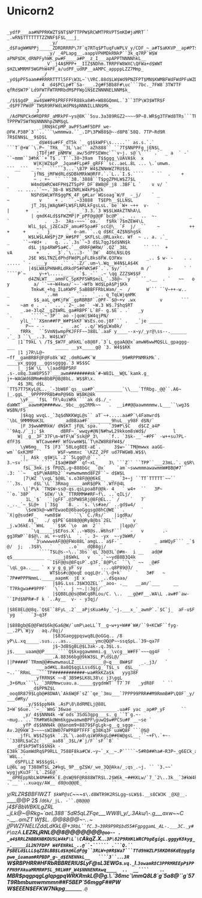 # Unicorn2
                         _ydfP___aa#NPPRKWZT$NT$NPTTPPW$RCWMTPRVPT5mKD#jaMRT`` _.wRN$TTTTTTTZZNNF$F$L___j_                   
                    _y/ _d$FagW#NPPj_____ZDRDRRRP\7F`q7RTq$PTuqFuWPLV_y/CDF_~_a#T$aKKVP__ap#PT$m#PNf55mw#kg___               
                   _y/ _4PLapg__.aappVPHMDkRNkP``3k_q7RP`W$W aPNP$DK_dRNPFyhWK_pw#F____a#P__z_I___apAPPTNNNNhkL__            
                  _V`_j4A$MPP+__IIZ$NDhm.TRRPFW8WXC\QFWa+d$WWT $HZLWMRMF5WGPhW4PF_a/udPF_udRP__aAMPC_appppLZZ7Mmp_           
                 _/ _yd$pPF5aam##RRRRTTTl5FF\W3L~`\VRC.88d$LW$Wd9PNZFPT$MN$KWMBFWdFWdPFuWZD/__Z$#F_JN$NNNNNNHNNMNL_          
                 4 _d4$PCLp#T`Sa-___.2g#F5Bb8F#\uc```7bc._7FW8`3TW7TF qfRd$W7P`Ld9FWTFWTRMRbdM$PFWp1N$EZNNNNELNNM$k_         
               _/ _/$$$gdP__aw4$W#PR$PRFFPFR88ka8#h+W88GQmmL.`3``3TP\W3$WTR$F _d$PF7PWdP`TW$R9RFWdLWdPN$pNNNILLNN$Mk_        
               J _/AdPNPCkd#RDPRF_aMRkPF~ys@8K``5su.3a389RGZ2~~~~9P~8.WR$g3TFWd8TRs```TRWa7TF` TPPPW75WfN$NNNNhpZNM$gL       
                _|RN$kCpMP_awPF5a#F5DPF_we-@FW.P38P`3``..```\wmmmwa.``_.IP\3PW88$@~-d8P8`58Q. 7TP~Rd9R  7R$ENN$L__9$D$L      
               _d$W4$u#FF_dT5k `_ g$$kWPF\s.....`` as.s.`.`    ```T`@+W``\.P~_`TRk__`3L`\ac`` aZh888``_``7T$NNPPFg_jEN$L_    
               jTDfj#F_pNMFW__aw/5dPFSEWmc```v~j. s@`\```` .`  _ a  ` -` ``~mmm``3#hK``+`T$ .`T``.38~39am  T$$ggg_\UAVA$k  x 
              W|K|WZ$pP__Jqam#FLp#F_gRFF``sc..aeL.8L ... \.`umwm.           ```__``` _ ~-`  `````3...`\87P W4$ZNNmWZ7RU$$L   
              jfN$_jMFWdRLd$DBkMRkW@RFF.`.`L..`I.$.````   ` ``  .    +     `         ~ . +~  `` ```38.`3888``T$pgZPHLW$Z7$L  
             W4md$WRCW4FPH$ZT5pPF_DF`8W8@F_j8 .3BF`L `    v v/ `                       `   .. ....``~~.`38~8 W$ZNRLW4kP$qZk  
             N$Pd$WLWfR$ggPK_4F_g#Lar`WGsoag`W/F_ -_j/    ` _               ~           v  `  + .  ``.~33888  T$EPh__$LLN$L  
             jT_J$LjWAgN#FLW$FLNRLkFgsLsL.`be``W+ ~++  v-   `             |      +   .  `       `._ `_`3.3.`3 W$$LWAkZTNhA\L 
             | qmdK4Ld$$FWZMP|P_pPF@g@@F`bc@P`_.  ..  ..  ~-            _ `          `  .  .3-  3As-~~~``oa.`  f$Rk`7$mZEW4\L
            WlL_$pL_jZECaZF_amu#F5pa#F`scC@\_ `F  j/ _``    ~           ++ +     +    ._` j_     _` o-am.``..q d$KC_4Z$N$hg$k
            W$LW$LAW$PjZP_W#$PF`_$KFLsL.@RLaxkc. Wf  ~ .. a. .`_               _     ``~+Wd+ .   q. ..`.3s``~3 d$L7qgJ$d$NN$k
            d$L j$p4RWP5a#C.`__dRRF@#RW/`.QZ`_38L      `` ```  +              vA         +   .  _3`.`\...3-_``3W`_ 4OhLN$LQ$ 
            J$E W$LTNZLdPhdFWdPLpFL8ks8FW.Q3FWx         _.. $ w- -    . .  ..... ` -  ___y  `` .`` .`.Z/`.um~\.Wq__W4N$LA$4K 
            |4$LWA$PHNHRLdRkdP5#FWK5#F`.`.`$y/` `     m /`      a-    ` ` ````P`~     y~+\.....____` `$._-``_.~ \qg_ZZZ$W$$F 
            d4ZNLWT___ammFC_SpKPFSWR$mcL_`.38@~ `y  ` ``_.__  . `   ~~   o     y         a/ ``~+~W4kwa/`~-`~Wfb Wd$LpA$Pj$Kk 
             TmkwK_+hg_ILaKWPF_5aBBBFFRbLWam/_~  /      W``` ``V~++-w..    _             `..mm    `_ ``..  `_.. q_TqLWjqmMK  
              $$_aaL_q#KjFW`_gpRBRBF`.@PF-`$@~+v .wx         v       ```   ~    ~am e .  .`` .. .`2~_.ae`` ~W.3 W$.7$hq$RT   
         _.ae-3lqZ__gZ$WRL_ga#RBPF`L`8F- g.$E`. .`   _y                             `.       `````~`3P`` ao -|qoW|$W4qjPN/   
         ylL_```X$mn##FP_W#P$kKF`WsEs.oo.j8F``` .   _`je _____                _      P~~ - -      . _ .ac` ..q/`W$gLWaBk/    
         fRRk_  ``5VmN$wmpPKJFFF~~388L`.aaF y____--x~y/_yr@\ss--.______                         .`_ 3 ``\__..3. W4$LW7`      
        |1`T9kL \ /T$_$W7F_aRkKL`o8@8F.`3`L_ggaA@@x`amwW6wwMQ$LL_gpaggg-___               _____ __yx_____g@ `3. W4$$KK       
        |1 j7R\L@~ ~ff__gamBRBF@F@Fo8k`WZ_.dmRGw#K`W__________99#RPPNMRkMk`.          ____yx_gggg___ggssgggg.`3 W$$$C        
        |_ j$W`\L  \|aadRBP5RF .s-.o8q.3aW8P557`___awm########mk`#~W8IL__W@L`kamk.g_  j+~WAGWd6BMm#mBbBP@8@8bL. W$$R\x.      
        4$ 3RL d$L `TT57T75KyL@L.._`-3bW8F`qs__ua#P`__________`\\___`TfRbg._@@``.A6~  |_.ggL_`_9PPPPPRBb#mP@96b W$BK@8k      
         \yF__ `f$L `fF\4uiWRk````ak d$./_-daWWT`__aawm#@####ww._9bc__gg2RMk~~   .  __i##@@aawmmmmw.L___``\wg3$ W$BN/F5
         |$kqg wvqL._`3q$dNKKWgL@s`` aT`~+.....aa#P`\4Famwrd$ `\bL_9MMMRmK3L       _adBBaa#F`________9huL__y98F d$N/`        
         |F 3$wwWMRkW/ dN$KT jF@L`spa.`   `39#P\$C   d$CZ_a4P  ``9Aq./`_j;`$k      dBRF~_`wwqy#@N|N#hwL29kkom8sWd$/          l
        W| _g__3F`37F\m~WfF\W`Ssk@P_3\    `f.. `3$k-__`~#PF` -w++su7PL-dfF3$      WTCawe##F WfGvwmW$L`T\mZW8R8FW4$/          
         \yW6mg_  T$ |F3``58Log8EE-aE`. _   3$w~``TM@mwwx aaGG-wm``GxK3MF```      W$F~wmmxc `\KZZ_2PF ud7FWGW8.W$$\          
         `|_ A$k  q$WjL`.2``5Lgg@\@``.` `    3.~sv```___`_````_I$a@#8WP``qf~xL_    3\ ```Z`` ``TPP``___23mL.`. q$R\          
          f$L_3mk.j$ fP@ZL.g~888bGc__`@x`    `am`~swwmmmawawmmW#BB@#7`` .3: ``~   q$P\WA8Rb2``+wmwmwmmd8FZF``~ d$W$L         
          |7\WZ `\vgL`$@8L`s.o38F@@@6kE_   _  `3+~j ``TT`TTTTT`~~``     ``.3s.    d$L`\L``3Rmag_____amR$@Pk `.WfF@4L         
          \|`P\k `TN$W~ss@-qs.qsLpoa8F@@k- 4   ` w4+  ``   3P~       ``o.`38P`    `$EW/`\k_`TTRRMM##RF~f\. ..`qILj/          
           1L_`$`  ``|gFF`.@3PW85Rj@8F@EL..` /    `   7`           ._.._`~_$L@+  |`3$g`  `8._. `s.`\s#ae/` ..gd$w4/          
           \$eW3k@~wWfEwaoE@8baoGggsg@8hC@WE`` .      `            `X|g@sud#F_   +wm8$W   ` ``\``C./Rs/`   |igdRa/           
            A$_`  ./ q$PE`G888@@@Ry8@bs`2EL``  ``  v             _j.w36kE.``WmL  _``$$K `\o  am  2``_`     |lqp@/`           
             `\q_____j$EFos.X`..~W8@s..W6hsF```   -   v       .-gg3RWP``8$@\. aL`+~vd$\L  `. `. 3~ -yx  ~-y3W#R/             
              `3\wwwweAF@@@FWo88L`amgL..`a$F-`_      -     _ amWQyF``` _`$ @/  j;  .3$8\   `  `   ..o`  _dQB8gj/             
                ````T$L@s-~\..`3bs``qL`3b@3L`@#m-  i __   ad@#  q$____________ _  ___j8$WkL   v   `.`~~ydB8B3Q4k             
                    `I$F@@s@8FqsP`.g3F.`8@P\c` ``\ ` ~~  _@#F   `\qL_ga..___ ` x y g_g_yF`sy      `....q8P89@3/              
                    WT$bs#c@@oqE oqgL@r.`\-@+k`  `  `   3#F   ~  `7P##PPPNmmL._____aapmK  jE x      _..d$qaaa/               
                     |$8G.Lss.3$W3QZEL``_aoo- .__   __am/`___     __     `T7Rkgwa##9PPF`  `\``.  j ~~.|:3gj/`                
                     |$QB8L@@s@8WCq8RLou/C. \..  __g@#F__.WA\L .aw#F`aw- ``IPd$NPR#~F k `..Ay__  v- - y3qj/                  
                     |$8E8EL@@8q.`Q$E``8FyL_.2`__aPjsKua#Ay_`~j.___x_`_awmP`.`$C`j_  aF-u$F `yg  `   `3~q3F                  
                     |$88Bgb@E@@FWd$6k@Ga6@W/`umP\aeLL`T__g~w+y+W##`W#/``9+KCWF``fyg-__.2P\`Wjy   aq./8qj/                   
                     |$83Gaeggpqswq8L@oGGq.. /8  yP\L.xq_____.sus....as.._________ymc@Q@P~~ssq$pL.`39~qa7F                   
                     j$~3dB$gBL@$L3ak-.q.3$L.s. j$.____uaam@@P_____````Q$kxggawmmmi.g__\vcg__W#FF`~~~qg4F   `                
                  ___.A.88366bg@9kW3$L_P\d$L@/` ||P####F`TRmm@@#mwmwmauLZ___________@~q___8W#$F   _._j3/   `                 
               ___ad#KL.8a8Q$qgLLssd$Lg_`T$L_s  d$L__` ~..``RRmL___```TP############~wa#RkKZa$k   yyg38F                     
              _yfRRN$K ~~8`3B9#$LK8L38\c j3\ggL _3+6Mux```\._`3RRMmwcuau.a._____gygdmWT``T7`7F   _ydR8F   ` ``               
            __d$PPNZ$L _ooq8R879$Lgb@#8DWA\`Ak6W@F`sZ``qe_`3mu___`7PPP99PRR##M9RmmB#P\Q8F`_y/ ___d#Ry/      .                
           _y/$$$ppN4k .AsP\8\8dRMELj@88L 3+W`$6ue.``~_``WmG`36wae_________________.ua#F yac _ap#P_yF      ``                
          _y/ 4$$NNN4k ~W`ods`3SdG3gpg___s._g_``T`g.~-~mug..`..`TR#RW6k@Wm6kgpwamwmBPF\guwQ$w#PCSu#F __~se `                 
         _yfP d$$NNN4k @@anom9+8879$FgLgk~g__g_sgge- Av.2@9kW`3~~~~sWIBW07FWPRBPTFFF`g38Kq3F`uaWQ8F ```@$@                   
        _jfFL_W$$Z$g$k `.2L`\.ao8\qiW9RkgL@##6W@gsL__.``~+F\.`+~- ``338RL$aC2c`_`__aa88`_3$L/#`j/F``sF``8` `       `         
       _df$kP5WT$$$N$k -E38k`3GamWdRq$P9RLL_7588F8ka#CW.~y~`_x__~.P`````~5#R0##ha#~R3P~_g6ECk_a/F `W8L..`                 `  
      _d$PFLLZ W$$$g$L-L@8L`ag`T388WT$L_2#kgL_9P__gZ$W/_we_3Q@Aka/_;qs_.~j. `` `3.~~` wygjyKu3F``L`.ZSE@`  `       -      `  
    __dPREppNbLW4M##Rk`E.@sW@9F@R888WTR$L.2$W6k_~##KKLw/`7_`2\..3k__`3#kW4k .`__``..xuaqy/AW__ d8@o@@@E_ `         ``        
   _y/RLZR$BBFlWZT` $kWP@sC`~~~s_`\.d8WTR9K2RSLgg~sLW$$.__s8CW3K _@X@__. `____@@P 2$ /`d6k/_jL. -``.@8@@@`                   
  _j4$FBbWBKILgZRL _jLk@~@Rkg~`aeL388``5dR5qLZFqe___WW8\_y/_.3Aku/\-.g___axw~~C -.__..amZT Wf$L. .@@88@@~-.`.`~              
 _jfP$WZFNELIZd$d$Ld$KkL@+`3RbL``fC.3~39R9P9R$bd55#FgpggamL_AL-.___3C._y#P`\azA.____L$EZRL j$RNL__@@8@@@@@@@``@oo~- .        
_a4$RRLZNBBKNBKDU5LW4kF\L`\C``AkqZ.X...`3P\82P9RHKLWRCPbpEgigL.gggyK8kyg__._____iL2N7FDPF W4FENRkL_..@``-`````` .```Q.`` ` ` 
P$BELd$LLL$qZIBLBB$Ld$k@6L@F@g``3RLW+@#R$Wa7```TTd9hWZLP5RKDR6KdE@ggSgpwe_iuamam#RPBDP_g~_d$ENENNkL__   ````3``.`.`.3R  `    
W$RBPHRR#HFRbRBBRERlU$LyF@sL3EWGs.`vq._`I.`3owamR8C3PPRMREEpP$PPFPN9FAkuaMRMR#P5L_9RLW#F_W4$NNNENRkwq____  ..  __````    .`. 
MBR$pqgpqgLgIqpgpqWRKRmkL@@g.\.`36mc`\mmQ8L8`g`5a8@``g`57T9Rbmbumwmmmn##F5BEP`56mggF##PW W$EEEN$EFKW7Nkpg___________    .`@`

